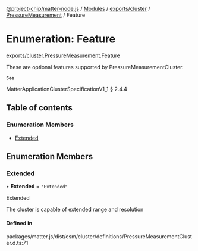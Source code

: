 [@project-chip/matter-node.js](../README.md) / [Modules](../modules.md) / [exports/cluster](../modules/exports_cluster.md) / [PressureMeasurement](../modules/exports_cluster.PressureMeasurement.md) / Feature

# Enumeration: Feature

[exports/cluster](../modules/exports_cluster.md).[PressureMeasurement](../modules/exports_cluster.PressureMeasurement.md).Feature

These are optional features supported by PressureMeasurementCluster.

**`See`**

MatterApplicationClusterSpecificationV1_1 § 2.4.4

## Table of contents

### Enumeration Members

- [Extended](exports_cluster.PressureMeasurement.Feature.md#extended)

## Enumeration Members

### Extended

• **Extended** = ``"Extended"``

Extended

The cluster is capable of extended range and resolution

#### Defined in

packages/matter.js/dist/esm/cluster/definitions/PressureMeasurementCluster.d.ts:71
